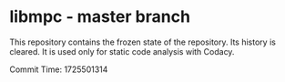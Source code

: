 # libmpc - master branch

This repository contains the frozen state of the repository.
Its history is cleared. It is used only for static code
analysis with Codacy.

Commit Time: 1725501314